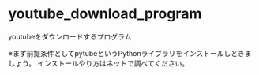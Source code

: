 # youtube_download_program
youtubeをダウンロードするプログラム

※まず前提条件としてpytubeというPythonライブラリをインストールしときましょう。
インストールやり方はネットで調べてください。

